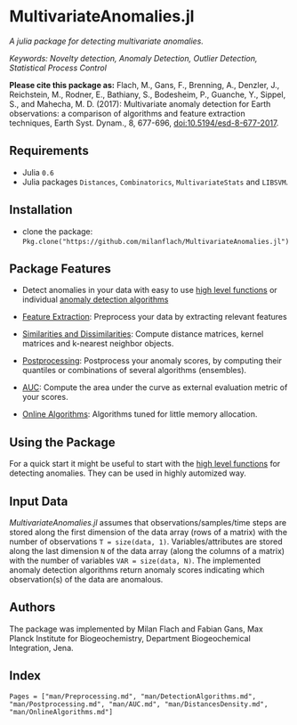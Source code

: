 # MultivariateAnomalies.jl 

*A julia package for detecting multivariate anomalies.*

*Keywords: Novelty detection, Anomaly Detection, Outlier Detection, Statistical Process Control*

**Please cite this package as:**
Flach, M., Gans, F., Brenning, A., Denzler, J., Reichstein, M., Rodner, E., Bathiany, S., Bodesheim, P., Guanche, Y., Sippel, S., and Mahecha, M. D. (2017): Multivariate anomaly detection for Earth observations: a comparison of algorithms and feature extraction techniques, Earth Syst. Dynam., 8, 677-696, [doi:10.5194/esd-8-677-2017](https://doi.org/10.5194/esd-8-677-2017).
## Requirements

- Julia `0.6`
- Julia packages `Distances`, `Combinatorics`, `MultivariateStats` and `LIBSVM`.

## Installation

- clone the package: `Pkg.clone("https://github.com/milanflach/MultivariateAnomalies.jl")`

## Package Features

- Detect anomalies in your data with easy to use [high level functions](man/HighLevelFunctions.md) or individual [anomaly detection algorithms](man/DetectionAlgorithms.md)

- [Feature Extraction](man/Preprocessing.md): Preprocess your data by extracting relevant features

- [Similarities and Dissimilarities](man/DistancesDensity.md): Compute distance matrices, kernel matrices and k-nearest neighbor objects.

- [Postprocessing](man/Postprocessing.md): Postprocess your anomaly scores, by computing their quantiles or combinations of several algorithms (ensembles).

- [AUC](man/AUC.md): Compute the area under the curve as external evaluation metric of your scores.

- [Online Algorithms](man/OnlineAlgorithms.md): Algorithms tuned for little memory allocation.

## Using the Package

For a quick start it might be useful to start with the [high level functions](man/HighLevelFunctions.md) for detecting anomalies. They can be used in highly automized way. 

## Input Data

*MultivariateAnomalies.jl* assumes that observations/samples/time steps are stored along the first dimension of the data array (rows of a matrix) with the number of observations `T = size(data, 1)`. Variables/attributes are stored along the last dimension `N` of the data array (along the columns of a matrix) with the number of variables `VAR = size(data, N)`. The implemented anomaly detection algorithms return anomaly scores indicating which observation(s) of the data are anomalous.

## Authors

The package was implemented by Milan Flach and Fabian Gans, Max Planck Institute for Biogeochemistry, Department Biogeochemical Integration, Jena.


## Index

```@index
Pages = ["man/Preprocessing.md", "man/DetectionAlgorithms.md", "man/Postprocessing.md", "man/AUC.md", "man/DistancesDensity.md", "man/OnlineAlgorithms.md"]
```